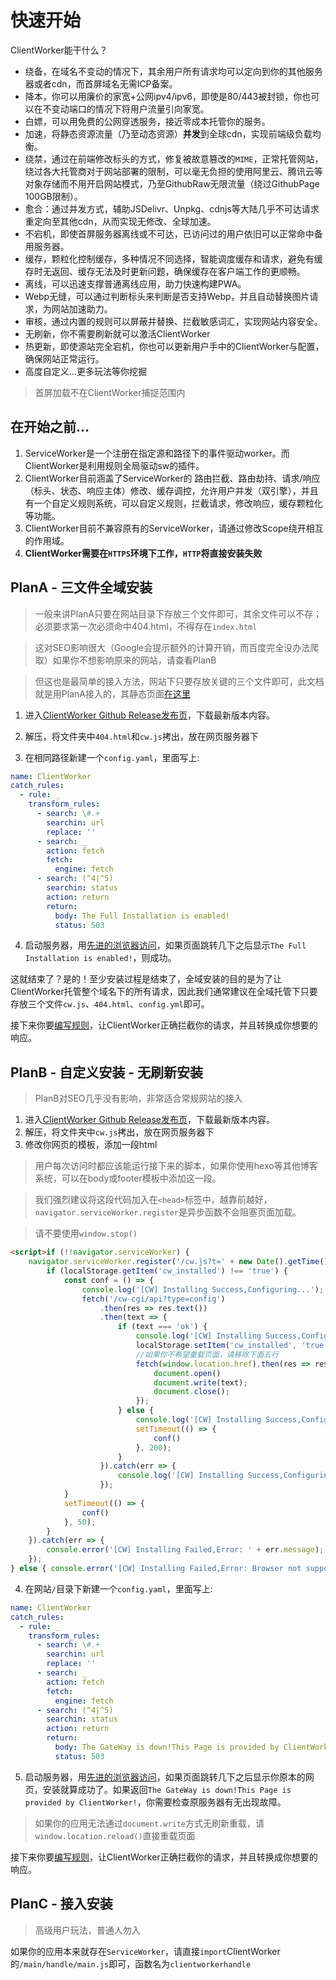 # 快速开始

ClientWorker能干什么？

- 绕备，在域名不变动的情况下，其余用户所有请求均可以定向到你的其他服务器或者cdn，而首屏域名无需ICP备案。
- 降本，你可以用廉价的家宽+公网ipv4/ipv6，即使是80/443被封锁，你也可以在不变动端口的情况下将用户流量引向家宽。
- 白嫖，可以用免费的公网穿透服务，接近零成本托管你的服务。
- 加速，将静态资源流量（乃至动态资源）**并发**到全球cdn，实现前端级负载均衡。
- 绕禁，通过在前端修改标头的方式，修复被故意篡改的`MIME`，正常托管网站，绕过各大托管商对于网站部署的限制，可以毫无负担的使用阿里云、腾讯云等对象存储而不用开启网站模式，乃至GithubRaw无限流量（绕过GithubPage 100GB限制）。
- 愈合：通过并发方式，辅助JSDelivr、Unpkg、cdnjs等大陆几乎不可达请求重定向至其他cdn，从而实现无修改、全球加速。
- 不宕机，即使首屏服务器离线或不可达，已访问过的用户依旧可以正常命中备用服务器。
- 缓存，颗粒化控制缓存，多种情况不同选择，智能调度缓存和请求，避免有缓存时无返回、缓存无法及时更新问题，确保缓存在客户端工作的更顺畅。
- 离线，可以迅速支撑普通离线应用，助力快速构建PWA。
- Webp无缝，可以通过判断标头来判断是否支持Webp，并且自动替换图片请求，为网站加速助力。
- 审核，通过内置的规则可以屏蔽并替换、拦截敏感词汇，实现网站内容安全。
- 无刷新，你不需要刷新就可以激活ClientWorker
- 热更新，即使源站完全宕机，你也可以更新用户手中的ClientWorker与配置，确保网站正常运行。
- 高度自定义...更多玩法等你挖掘

> 首屏加载不在ClientWorker捕捉范围内

## 在开始之前...

1. ServiceWorker是一个注册在指定源和路径下的事件驱动worker。而ClientWorker是利用规则全局驱动sw的插件。
2. ClientWorker目前涵盖了ServiceWorker的 路由拦截、路由劫持、请求/响应（标头、状态、响应主体）修改、缓存调控，允许用户并发（双引擎），并且有一个自定义规则系统，可以自定义规则，拦截请求，修改响应，缓存颗粒化等功能。
3. ClientWorker目前不兼容原有的ServiceWorker，请通过修改Scope绕开相互的作用域。
4. **ClientWorker需要在`HTTPS`环境下工作，`HTTP`将直接安装失败**




## PlanA - 三文件全域安装

> 一般来讲PlanA只要在网站目录下存放三个文件即可，其余文件可以不存；必须要求第一次必须命中404.html，不得存在`index.html`

> 这对SEO影响很大（Google会提示额外的计算开销，而百度完全没办法爬取）如果你不想影响原来的网站，请查看PlanB

> 但这也是最简单的接入方法，网站下只要存放关键的三个文件即可，此文档就是用PlanA接入的，其静态页面[在这里](https://github.com/ChenYFan/ClientWorker/tree/gh-pages)

1. 进入[ClientWorker Github Release发布页](https://github.com/ChenYFan/ClientWorker/releases)，下载最新版本内容。

2. 解压，将文件夹中`404.html`和`cw.js`拷出，放在网页服务器下

3. 在相同路径新建一个`config.yaml`，里面写上:

```yaml
name: ClientWorker 
catch_rules: 
  - rule: _ 
    transform_rules:
      - search: \#.+ 
        searchin: url 
        replace: ''
      - search: _ 
        action: fetch
        fetch:
          engine: fetch 
      - search: (^4|^5) 
        searchin: status 
        action: return 
        return: 
          body: The Full Installation is enabled!
          status: 503
```

4. 启动服务器，用[先进的浏览器访问](https://caniuse.com/?search=ServiceWorker)，如果页面跳转几下之后显示`The Full Installation is enabled!`，则成功。

这就结束了？是的！至少安装过程是结束了，全域安装的目的是为了让ClientWorker托管整个域名下的所有请求，因此我们通常建议在全域托管下只要存放三个文件`cw.js`、`404.html`、`config.yml`即可。

接下来你要[编写规则](/rule/)，让ClientWorker正确拦截你的请求，并且转换成你想要的响应。

## PlanB - 自定义安装 - 无刷新安装

> PlanB对SEO几乎没有影响，非常适合常规网站的接入

1. 进入[ClientWorker Github Release发布页](https://github.com/ChenYFan/ClientWorker/releases)，下载最新版本内容。
2. 解压，将文件夹中`cw.js`拷出，放在网页服务器下
3. 修改你网页的模板，添加一段html

> 用户每次访问时都应该能运行接下来的脚本，如果你使用hexo等其他博客系统，可以在body或footer模板中添加这一段。

> 我们强烈建议将这段代码加入在`<head>`标签中，越靠前越好，`navigator.serviceWorker.register`是异步函数不会阻塞页面加载。

> 请不要使用`window.stop()`

```html
<script>if (!!navigator.serviceWorker) {
    navigator.serviceWorker.register('/cw.js?t=' + new Date().getTime()).then(async (registration) => {
        if (localStorage.getItem('cw_installed') !== 'true') {
            const conf = () => {
                console.log('[CW] Installing Success,Configuring...');
                fetch('/cw-cgi/api?type=config')
                    .then(res => res.text())
                    .then(text => {
                        if (text === 'ok') {
                            console.log('[CW] Installing Success,Configuring Success,Starting...');
                            localStorage.setItem('cw_installed', 'true');
                            //如果你不希望重载页面，请移除下面五行
                            fetch(window.location.href).then(res => res.text()).then(text => {
                                document.open()
                                document.write(text);
                                document.close();
                            });
                        } else {
                            console.log('[CW] Installing Success,Configuring Failed,Sleeping 200ms...');
                            setTimeout(() => {
                                conf()
                            }, 200);
                        }
                    }).catch(err => {
                        console.log('[CW] Installing Success,Configuring Error,Exiting...');
                    });
            }
            setTimeout(() => {
                conf()
            }, 50);
        }
    }).catch(err => {
        console.error('[CW] Installing Failed,Error: ' + err.message);
    });
} else { console.error('[CW] Installing Failed,Error: Browser not support service worker'); }</script>
```

4. 在网站`/`目录下新建一个`config.yaml`，里面写上:

```yaml
name: ClientWorker 
catch_rules:
  - rule: _
    transform_rules:
      - search: \#.+
        searchin: url
        replace: ''
      - search: _ 
        action: fetch
        fetch:
          engine: fetch 
      - search: (^4|^5) 
        searchin: status 
        action: return
        return:
          body: The GateWay is down!This Page is provided by ClientWorker!
          status: 503
```

5. 启动服务器，用[先进的浏览器访问](https://caniuse.com/?search=ServiceWorker)，如果页面跳转几下之后显示你原本的网页，安装就算成功了。如果返回`The GateWay is down!This Page is provided by ClientWorker!`，你需要检查原服务器有无出现故障。

> 如果你的应用无法通过`document.write`方式无刷新重载，请`window.location.reload()`直接重载页面

接下来你要[编写规则](/rule/)，让ClientWorker正确拦截你的请求，并且转换成你想要的响应。

## PlanC - 接入安装

> 高级用户玩法，普通人勿入

如果你的应用本来就存在`ServiceWorker`，请直接`import`ClientWorker的`/main/handle/main.js`即可，函数名为`clientworkerhandle`
